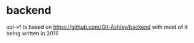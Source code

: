 # backend
api-v1 is based on https://github.com/Git-Ashley/backend with most of it being written in 2016
